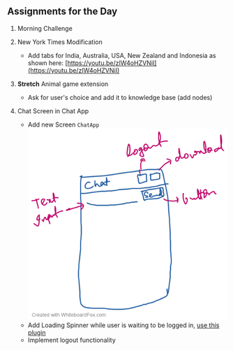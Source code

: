 ## Assignments for the Day
1. Morning Challenge 

2. New York Times Modification 
    - Add tabs for India, Australia, USA, New Zealand and Indonesia as shown here:
    [https://youtu.be/zIW4oHZVNiI](https://youtu.be/zIW4oHZVNiI)
 
3. **Stretch** Animal game extension
    - Ask for user's choice and add it to knowledge base (add nodes)

4. Chat Screen in Chat App
    - Add new Screen `ChatApp`
    ![](screenshots/ChatApp%20Layout.png)
    - Add Loading Spinner while user is waiting to be logged in, [use this plugin](https://pub.dev/packages/modal_progress_hud)
    - Implement logout functionality
